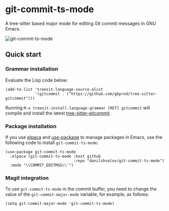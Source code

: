# git-commit-ts-mode

A tree-sitter based major mode for editing Git commit messages in GNU Emacs.

![git-commit-ts-mode](https://github.com/danilshvalov/git-commit-ts-mode/assets/57654917/b5292190-651d-4794-abe1-6ac9702142ec)

## Quick start

### Grammar installation

Evaluate the Lisp code below:

```elisp
(add-to-list 'treesit-language-source-alist
             '(gitcommit . ("https://github.com/gbprod/tree-sitter-gitcommit")))
```

Running `M-x treesit-install-language-grammar [RET] gitcommit` will compile and
install the latest [tree-sitter-gitcommit](https://github.com/gbprod/tree-sitter-gitcommit).

### Package installation

If you use [elpaca](https://github.com/progfolio/elpaca) and [use-package](https://github.com/jwiegley/use-package) to manage packages in Emacs, use the following
code to install `git-commit-ts-mode`:

```elisp
(use-package git-commit-ts-mode
  :elpaca (git-commit-ts-mode :host github
                              :repo "danilshvalov/git-commit-ts-mode")
  :mode "\\COMMIT_EDITMSG\\'")
```

### Magit integration

To use `git-commit-ts-mode` in the commit buffer, you need to change the value
of the `git-commit-major-mode` variable, for example, as follows:

```elisp
(setq git-commit-major-mode 'git-commit-ts-mode)
```
